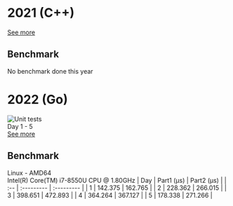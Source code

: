 # 2021 (C++)
[See more](2021)
## Benchmark
No benchmark done this year

# 2022 (Go)
![Unit tests](https://github.com/BaptisteLalanne/AdventOfCode/actions/workflows/ci.yml/badge.svg)  
Day 1 - 5  
[See more](2022) 
## Benchmark 
Linux - AMD64  
Intel(R) Core(TM) i7-8550U CPU @ 1.80GHz
| Day  | Part1 (µs) | Part2 (µs) |
| :-- | :--------- | :--------- |
| 1  | 142.375 | 162.765 | 
| 2  | 228.362 | 266.015 | 
| 3  | 398.651 | 472.893 | 
| 4  | 364.264 | 367.127 | 
| 5  | 178.338 | 271.266 | 



